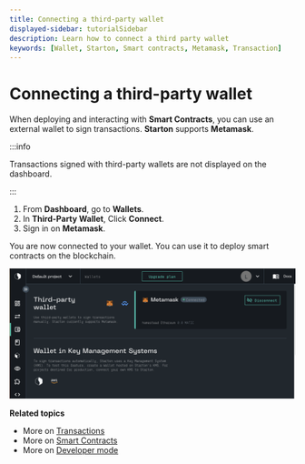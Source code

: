 ```yaml
---
title: Connecting a third-party wallet
displayed-sidebar: tutorialSidebar
description: Learn how to connect a third party wallet
keywords: [Wallet, Starton, Smart contracts, Metamask, Transaction]
---
```


# Connecting a third-party wallet

When deploying and interacting with **Smart Contracts**, you can use an external wallet to sign transactions. **Starton** supports **Metamask**.

:::info

Transactions signed with third-party wallets are not displayed on the dashboard.

:::

1. From **Dashboard**, go to **Wallets**.
1. In **Third-Party Wallet**, Click **Connect**.
1. Sign in on **Metamask**.

You are now connected to your wallet. You can use it to deploy smart contracts on the blockchain.

![Wallet connected metamask](assets/connected-metamask.png)


**Related topics**

- More on [Transactions](/Transactions/creating-a-transaction.mdx)
- More on [Smart Contracts](/Smart-contract/understanding-smart-contracts.md)
- More on [Developer mode](/Developer/Discovering-coding-interface.md)
